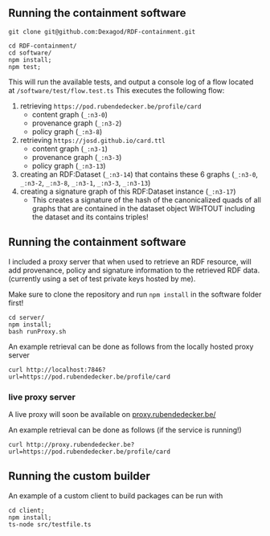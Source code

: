 

## Running the containment software 

```
git clone git@github.com:Dexagod/RDF-containment.git

cd RDF-containment/
cd software/
npm install; 
npm test;
```

This will run the available tests, and output a console log of a flow located at `/software/test/flow.test.ts`
This executes the following flow:

1. retrieving `https://pod.rubendedecker.be/profile/card`
   * content graph (`_:n3-0`)
   * provenance graph (`_:n3-2`)
   * policy graph (`_:n3-8`)
2. retrieving `https://josd.github.io/card.ttl`
   * content graph (`_:n3-1`)
   * provenance graph (`_:n3-3`)
   * policy graph (`_:n3-13`)
3. creating an RDF:Dataset (`_:n3-14`) that contains these 6 graphs (`_:n3-0`, `_:n3-2`, `_:n3-8`, `_:n3-1`, `_:n3-3`, `_:n3-13`)
4. creating a signature graph of this RDF:Dataset instance (`_:n3-17`)
   * This creates a signature of the hash of the canonicalized quads of all graphs that are contained in the dataset object WIHTOUT including the dataset and its contains triples!



## Running the containment software
I included a proxy server that when used to retrieve an RDF resource, will add provenance, policy and signature information to the retrieved RDF data. (currently using a set of test private keys hosted by me).

Make sure to clone the repository and run `npm install` in the software folder first!
```
cd server/
npm install; 
bash runProxy.sh
```

An example retrieval can be done as follows from the locally hosted proxy server
```
curl http://localhost:7846?url=https://pod.rubendedecker.be/profile/card
```

### live proxy server
A live proxy will soon be available on [proxy.rubendedecker.be/](proxy.rubendedecker.be/)

An example retrieval can be done as follows (if the service is running!)
```
curl http://proxy.rubendedecker.be?url=https://pod.rubendedecker.be/profile/card
```

## Running the custom builder

An example of a custom client to build packages can be run with
```
cd client;
npm install;
ts-node src/testfile.ts
```